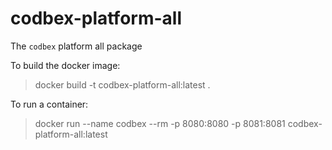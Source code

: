 # codbex-platform-all

The `codbex` platform all package

To build the docker image:

> docker build -t codbex-platform-all:latest .

To run a container:

> docker run --name codbex --rm -p 8080:8080 -p 8081:8081 codbex-platform-all:latest
